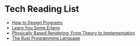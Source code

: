 # Tech Reading List

- [How to Design Programs](http://htdp.org)
- [Learn You Some Erlang](https://learnyousomeerlang.com)
- [Physically Based Rendering; From Theory to Implementation](http://pbr-book.org)
- [The Rust Programming Language](https://doc.rust-lang.org/book/)
